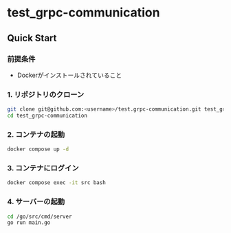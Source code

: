 # test_grpc-communication

## Quick Start

### 前提条件

- Dockerがインストールされていること

### 1. リポジトリのクローン

```bash
git clone git@github.com:<username>/test.grpc-communication.git test_grpc-communication
cd test_grpc-communication
```

### 2. コンテナの起動

```bash
docker compose up -d
```

### 3. コンテナにログイン

```bash
docker compose exec -it src bash
```

### 4. サーバーの起動

```bash
cd /go/src/cmd/server
go run main.go
```

